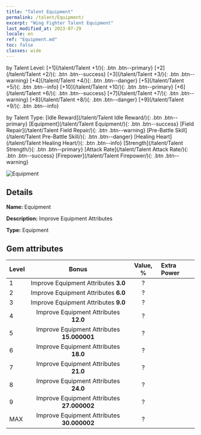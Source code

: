 ```yaml
---
title: "Talent Equipment"
permalink: /talent/Equipment/
excerpt: "Wing Fighter Talent Equipment"
last_modified_at: 2023-07-29
locale: en
ref: "Equipment.md"
toc: false
classes: wide
---
```




  by Talent Level:  [+1](/talent/Talent +1/){: .btn .btn--primary}   [+2](/talent/Talent +2/){: .btn .btn--success}   [+3](/talent/Talent +3/){: .btn .btn--warning}   [+4](/talent/Talent +4/){: .btn .btn--danger}   [+5](/talent/Talent +5/){: .btn .btn--info}   [+10](/talent/Talent +10/){: .btn .btn--primary}   [+6](/talent/Talent +6/){: .btn .btn--success}   [+7](/talent/Talent +7/){: .btn .btn--warning}   [+8](/talent/Talent +8/){: .btn .btn--danger}   [+9](/talent/Talent +9/){: .btn .btn--info} 

  by Talent Type:  [Idle Reward](/talent/Talent Idle Reward/){: .btn .btn--primary}   [Equipment](/talent/Talent Equipment/){: .btn .btn--success}   [Field Repair](/talent/Talent Field Repair/){: .btn .btn--warning}   [Pre-Battle Skill](/talent/Talent Pre-Battle Skill/){: .btn .btn--danger}   [Healing Heart](/talent/Talent Healing Heart/){: .btn .btn--info}   [Strength](/talent/Talent Strength/){: .btn .btn--primary}   [Attack Rate](/talent/Talent Attack Rate/){: .btn .btn--success}   [Firepower](/talent/Talent Firepower/){: .btn .btn--warning} 

 ![Equipment](/images/talent/Talent_8.png)

## Details

 **Name:** Equipment 

 **Description:** Improve Equipment Attributes 

 **Type:** Equipment 

## Gem attributes

  |  Level |     Bonus     |   Value, %   | Extra Power |
  |:-------|:-------------:|:---------:|:---------|
  | 1  | Improve Equipment Attributes **3.0**  | ? |
  | 2  | Improve Equipment Attributes **6.0**  | ? |
  | 3  | Improve Equipment Attributes **9.0**  | ? |
  | 4  | Improve Equipment Attributes **12.0**  | ? |
  | 5  | Improve Equipment Attributes **15.000001**  | ? |
  | 6  | Improve Equipment Attributes **18.0**  | ? |
  | 7  | Improve Equipment Attributes **21.0**  | ? |
  | 8  | Improve Equipment Attributes **24.0**  | ? |
  | 9  | Improve Equipment Attributes **27.000002**  | ? |
  | MAX  | Improve Equipment Attributes **30.000002**  | ? |

